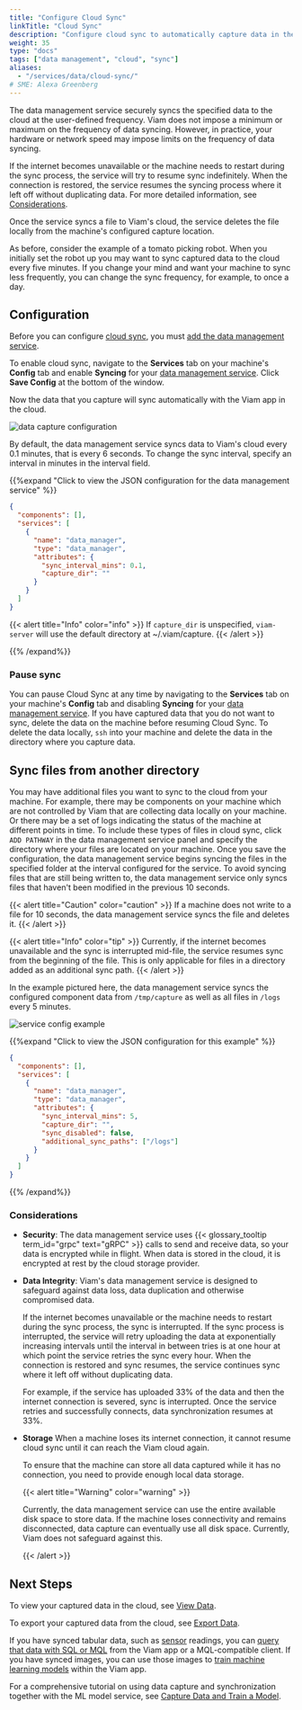 ```yaml
---
title: "Configure Cloud Sync"
linkTitle: "Cloud Sync"
description: "Configure cloud sync to automatically capture data in the Viam app."
weight: 35
type: "docs"
tags: ["data management", "cloud", "sync"]
aliases:
  - "/services/data/cloud-sync/"
# SME: Alexa Greenberg
---
```


The data management service securely syncs the specified data to the cloud at the user-defined frequency.
Viam does not impose a minimum or maximum on the frequency of data syncing.
However, in practice, your hardware or network speed may impose limits on the frequency of data syncing.

If the internet becomes unavailable or the machine needs to restart during the sync process, the service will try to resume sync indefinitely.
When the connection is restored, the service resumes the syncing process where it left off without duplicating data.
For more detailed information, see [Considerations](#considerations).

Once the service syncs a file to Viam's cloud, the service deletes the file locally from the machine's configured capture location.

As before, consider the example of a tomato picking robot.
When you initially set the robot up you may want to sync captured data to the cloud every five minutes.
If you change your mind and want your machine to sync less frequently, you can change the sync frequency, for example, to once a day.

## Configuration

Before you can configure [cloud sync](/data/cloud-sync/), you must [add the data management service](/data/capture/#add-the-data-management-service).

To enable cloud sync, navigate to the **Services** tab on your machine's **Config** tab and enable **Syncing** for your [data management service](../).
Click **Save Config** at the bottom of the window.

Now the data that you capture will sync automatically with the Viam app in the cloud.

![data capture configuration](/tutorials/data-management/data-management-conf.png)

By default, the data management service syncs data to Viam's cloud every 0.1 minutes, that is every 6 seconds.
To change the sync interval, specify an interval in minutes in the interval field.

{{%expand "Click to view the JSON configuration for the data management service" %}}

```json {class="line-numbers linkable-line-numbers"}
{
  "components": [],
  "services": [
    {
      "name": "data_manager",
      "type": "data_manager",
      "attributes": {
        "sync_interval_mins": 0.1,
        "capture_dir": ""
      }
    }
  ]
}
```

{{< alert title="Info" color="info" >}}
If `capture_dir` is unspecified, `viam-server` will use the default directory at <file>~/.viam/capture</file>.
{{< /alert >}}

{{% /expand%}}

### Pause sync

You can pause Cloud Sync at any time by navigating to the **Services** tab on your machine's **Config** tab and disabling **Syncing** for your [data management service](../).
If you have captured data that you do not want to sync, delete the data on the machine before resuming Cloud Sync.
To delete the data locally, `ssh` into your machine and delete the data in the directory where you capture data.

## Sync files from another directory

You may have additional files you want to sync to the cloud from your machine.
For example, there may be components on your machine which are not controlled by Viam that are collecting data locally on your machine.
Or there may be a set of logs indicating the status of the machine at different points in time.
To include these types of files in cloud sync, click `ADD PATHWAY` in the data management service panel and specify the directory where your files are located on your machine.
Once you save the configuration, the data management service begins syncing the files in the specified folder at the interval configured for the service.
To avoid syncing files that are still being written to, the data management service only syncs files that haven't been modified in the previous 10 seconds.

{{< alert title="Caution" color="caution" >}}
If a machine does not write to a file for 10 seconds, the data management service syncs the file and deletes it.
{{< /alert >}}

{{< alert title="Info" color="tip" >}}
Currently, if the internet becomes unavailable and the sync is interrupted mid-file, the service resumes sync from the beginning of the file.
This is only applicable for files in a directory added as an additional sync path.
{{< /alert >}}

In the example pictured here, the data management service syncs the configured component data from `/tmp/capture` as well as all files in `/logs` every 5 minutes.

![service config example](/data/data-service-config.png)

{{%expand "Click to view the JSON configuration for this example" %}}

```json {class="line-numbers linkable-line-numbers"}
{
  "components": [],
  "services": [
    {
      "name": "data_manager",
      "type": "data_manager",
      "attributes": {
        "sync_interval_mins": 5,
        "capture_dir": "",
        "sync_disabled": false,
        "additional_sync_paths": ["/logs"]
      }
    }
  ]
}
```

{{% /expand%}}

### Considerations

- **Security**: The data management service uses {{< glossary_tooltip term_id="grpc" text="gRPC" >}} calls to send and receive data, so your data is encrypted while in flight.
  When data is stored in the cloud, it is encrypted at rest by the cloud storage provider.

- **Data Integrity**: Viam's data management service is designed to safeguard against data loss, data duplication and otherwise compromised data.

  If the internet becomes unavailable or the machine needs to restart during the sync process, the sync is interrupted.
  If the sync process is interrupted, the service will retry uploading the data at exponentially increasing intervals until the interval in between tries is at one hour at which point the service retries the sync every hour.
  When the connection is restored and sync resumes, the service continues sync where it left off without duplicating data.

  For example, if the service has uploaded 33% of the data and then the internet connection is severed, sync is interrupted.
  Once the service retries and successfully connects, data synchronization resumes at 33%.

- **Storage** When a machine loses its internet connection, it cannot resume cloud sync until it can reach the Viam cloud again.

  To ensure that the machine can store all data captured while it has no connection, you need to provide enough local data storage.

  {{< alert title="Warning" color="warning" >}}

  Currently, the data management service can use the entire available disk space to store data.
  If the machine loses connectivity and remains disconnected, data capture can eventually use all disk space.
  Currently, Viam does not safeguard against this.

  {{< /alert >}}

## Next Steps

To view your captured data in the cloud, see [View Data](/data/view/).

To export your captured data from the cloud, see [Export Data](/data/export/).

If you have synced tabular data, such as [sensor](/components/sensor/) readings, you can [query that data with SQL or MQL](/data/query/) from the Viam app or a MQL-compatible client.
If you have synced images, you can use those images to [train machine learning models](/ml/train-model/) within the Viam app.

For a comprehensive tutorial on using data capture and synchronization together with the ML model service, see [Capture Data and Train a Model](/tutorials/services/data-mlmodel-tutorial/).
